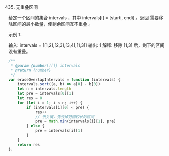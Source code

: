 435. 无重叠区间

给定一个区间的集合 intervals ，其中 intervals[i] = [starti, endi] 。返回 需要移除区间的最小数量，使剩余区间互不重叠 。

 

示例 1:

输入: intervals = [[1,2],[2,3],[3,4],[1,3]]
输出: 1
解释: 移除 [1,3] 后，剩下的区间没有重叠。
```js
/**
 * @param {number[][]} intervals
 * @return {number}
 */
var eraseOverlapIntervals = function (intervals) {
    intervals.sort((a, b) => a[0] - b[0])
    let n = intervals.length
    let pre = intervals[0][1]
    let res = 0
    for (let i = 1; i < n; i++) {
        if (intervals[i][0] < pre) {
            res++
            // 很关键，先去掉范围较长的区间
            pre = Math.min(intervals[i][1], pre)
        } else {
            pre = intervals[i][1]
        }
    }
    return res
};